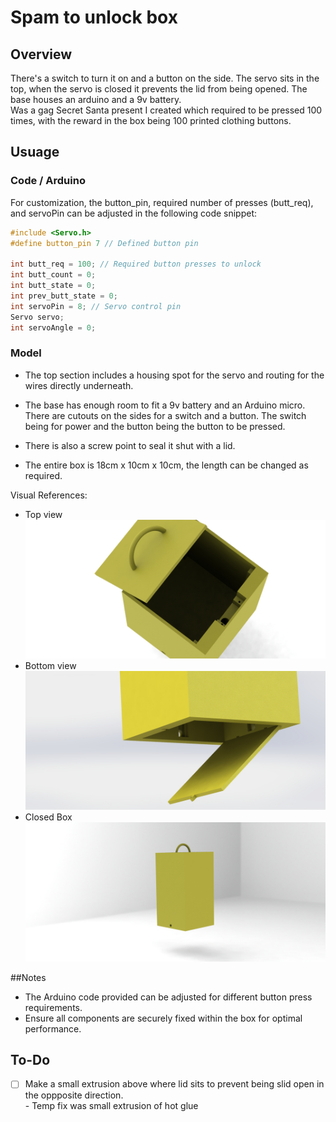 # Spam to unlock box
## Overview 
There's a switch to turn it on and a button on the side. The servo sits in the top, when the servo is closed it prevents the lid from being opened. 
The base houses an arduino and a 9v battery.  
Was a gag Secret Santa present I created which required to be pressed 100 times, with the reward in the box being 100 printed clothing buttons.

## Usuage 
### Code / Arduino
For customization, the button_pin, required number of presses (butt_req), and servoPin can be adjusted in the following code snippet:
```cpp
#include <Servo.h>
#define button_pin 7 // Defined button pin

int butt_req = 100; // Required button presses to unlock
int butt_count = 0;
int butt_state = 0;
int prev_butt_state = 0;
int servoPin = 8; // Servo control pin
Servo servo;  
int servoAngle = 0;
```

### Model

- The top section includes a housing spot for the servo and routing for the wires directly underneath.  

- The base has enough room to fit a 9v battery and an Arduino micro. There are cutouts on the sides for a switch and a button. The switch being for power and the button being the button to be pressed. 
- There is also a screw point to seal it shut with a lid.

- The entire box is 18cm x 10cm x 10cm, the length can be changed as required.

Visual References:
- Top view ![Box Open](Images/preview.JPG)
- Bottom view ![Box Open](Images/preview1.JPG)
- Closed Box ![Box Open](Images/preview2.JPG)

##Notes
- The Arduino code provided can be adjusted for different button press requirements.
- Ensure all components are securely fixed within the box for optimal performance.

## To-Do
- [ ] Make a small extrusion above where lid sits to prevent being slid open in the oppposite direction.  
      - Temp fix was small extrusion of hot glue
